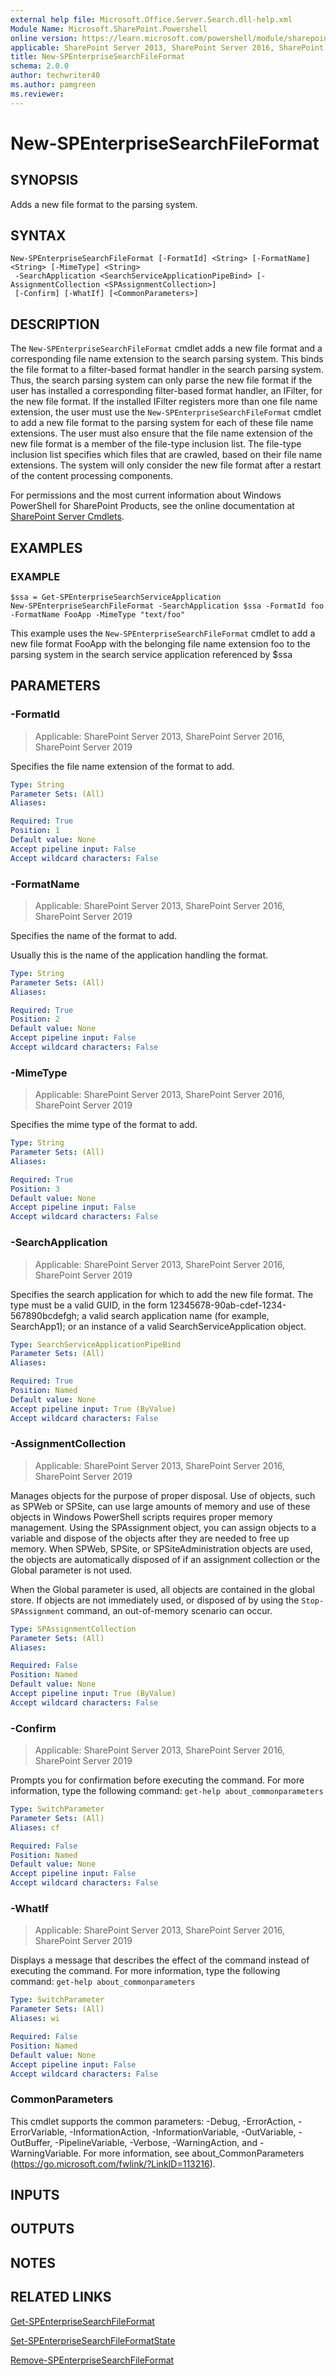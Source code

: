 ```yaml
---
external help file: Microsoft.Office.Server.Search.dll-help.xml
Module Name: Microsoft.SharePoint.Powershell
online version: https://learn.microsoft.com/powershell/module/sharepoint-server/new-spenterprisesearchfileformat
applicable: SharePoint Server 2013, SharePoint Server 2016, SharePoint Server 2019
title: New-SPEnterpriseSearchFileFormat
schema: 2.0.0
author: techwriter40
ms.author: pamgreen
ms.reviewer:
---
```


# New-SPEnterpriseSearchFileFormat

## SYNOPSIS
Adds a new file format to the parsing system.

## SYNTAX

```
New-SPEnterpriseSearchFileFormat [-FormatId] <String> [-FormatName] <String> [-MimeType] <String>
 -SearchApplication <SearchServiceApplicationPipeBind> [-AssignmentCollection <SPAssignmentCollection>]
 [-Confirm] [-WhatIf] [<CommonParameters>]
```

## DESCRIPTION
The `New-SPEnterpriseSearchFileFormat` cmdlet adds a new file format and a corresponding file name extension to the search parsing system.
This binds the file format to a filter-based format handler in the search parsing system.
Thus, the search parsing system can only parse the new file format if the user has installed a corresponding filter-based format handler, an IFilter, for the new file format.
If the installed IFilter registers more than one file name extension, the user must use the `New-SPEnterpriseSearchFileFormat` cmdlet to add a new file format to the parsing system for each of these file name extensions.
The user must also ensure that the file name extension of the new file format is a member of the file-type inclusion list.
The file-type inclusion list specifies which files that are crawled, based on their file name extensions.
The system will only consider the new file format after a restart of the content processing components.

For permissions and the most current information about Windows PowerShell for SharePoint Products, see the online documentation at [SharePoint Server Cmdlets](https://learn.microsoft.com/powershell/sharepoint/sharepoint-server/sharepoint-server-cmdlets).

## EXAMPLES

### EXAMPLE
```
$ssa = Get-SPEnterpriseSearchServiceApplication
New-SPEnterpriseSearchFileFormat -SearchApplication $ssa -FormatId foo -FormatName FooApp -MimeType "text/foo"
```

This example uses the `New-SPEnterpriseSearchFileFormat` cmdlet to add a new file format FooApp with the belonging file name extension foo to the parsing system in the search service application referenced by $ssa

## PARAMETERS

### -FormatId

> Applicable: SharePoint Server 2013, SharePoint Server 2016, SharePoint Server 2019

Specifies the file name extension of the format to add.

```yaml
Type: String
Parameter Sets: (All)
Aliases:

Required: True
Position: 1
Default value: None
Accept pipeline input: False
Accept wildcard characters: False
```

### -FormatName

> Applicable: SharePoint Server 2013, SharePoint Server 2016, SharePoint Server 2019

Specifies the name of the format to add.

Usually this is the name of the application handling the format.

```yaml
Type: String
Parameter Sets: (All)
Aliases:

Required: True
Position: 2
Default value: None
Accept pipeline input: False
Accept wildcard characters: False
```

### -MimeType

> Applicable: SharePoint Server 2013, SharePoint Server 2016, SharePoint Server 2019

Specifies the mime type of the format to add.

```yaml
Type: String
Parameter Sets: (All)
Aliases:

Required: True
Position: 3
Default value: None
Accept pipeline input: False
Accept wildcard characters: False
```

### -SearchApplication

> Applicable: SharePoint Server 2013, SharePoint Server 2016, SharePoint Server 2019

Specifies the search application for which to add the new file format.
The type must be a valid GUID, in the form 12345678-90ab-cdef-1234-567890bcdefgh; a valid search application name (for example, SearchApp1); or an instance of a valid SearchServiceApplication object.

```yaml
Type: SearchServiceApplicationPipeBind
Parameter Sets: (All)
Aliases:

Required: True
Position: Named
Default value: None
Accept pipeline input: True (ByValue)
Accept wildcard characters: False
```

### -AssignmentCollection

> Applicable: SharePoint Server 2013, SharePoint Server 2016, SharePoint Server 2019

Manages objects for the purpose of proper disposal.
Use of objects, such as SPWeb or SPSite, can use large amounts of memory and use of these objects in Windows PowerShell scripts requires proper memory management.
Using the SPAssignment object, you can assign objects to a variable and dispose of the objects after they are needed to free up memory.
When SPWeb, SPSite, or SPSiteAdministration objects are used, the objects are automatically disposed of if an assignment collection or the Global parameter is not used.

When the Global parameter is used, all objects are contained in the global store.
If objects are not immediately used, or disposed of by using the `Stop-SPAssignment` command, an out-of-memory scenario can occur.

```yaml
Type: SPAssignmentCollection
Parameter Sets: (All)
Aliases:

Required: False
Position: Named
Default value: None
Accept pipeline input: True (ByValue)
Accept wildcard characters: False
```

### -Confirm

> Applicable: SharePoint Server 2013, SharePoint Server 2016, SharePoint Server 2019

Prompts you for confirmation before executing the command.
For more information, type the following command: `get-help about_commonparameters`

```yaml
Type: SwitchParameter
Parameter Sets: (All)
Aliases: cf

Required: False
Position: Named
Default value: None
Accept pipeline input: False
Accept wildcard characters: False
```

### -WhatIf

> Applicable: SharePoint Server 2013, SharePoint Server 2016, SharePoint Server 2019

Displays a message that describes the effect of the command instead of executing the command.
For more information, type the following command: `get-help about_commonparameters`

```yaml
Type: SwitchParameter
Parameter Sets: (All)
Aliases: wi

Required: False
Position: Named
Default value: None
Accept pipeline input: False
Accept wildcard characters: False
```

### CommonParameters
This cmdlet supports the common parameters: -Debug, -ErrorAction, -ErrorVariable, -InformationAction, -InformationVariable, -OutVariable, -OutBuffer, -PipelineVariable, -Verbose, -WarningAction, and -WarningVariable. For more information, see about_CommonParameters (https://go.microsoft.com/fwlink/?LinkID=113216).

## INPUTS

## OUTPUTS

## NOTES

## RELATED LINKS

[Get-SPEnterpriseSearchFileFormat](Get-SPEnterpriseSearchFileFormat.md)

[Set-SPEnterpriseSearchFileFormatState](Set-SPEnterpriseSearchFileFormatState.md)

[Remove-SPEnterpriseSearchFileFormat](Remove-SPEnterpriseSearchFileFormat.md)
